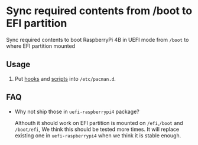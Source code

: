 # Sync required contents from /boot to EFI partition

Sync required contents to boot RaspberryPi 4B in UEFI mode from `/boot` to where EFI partition mounted

## Usage

1. Put [hooks](./hooks) and [scripts](./scripts) into `/etc/pacman.d`.

## FAQ

- Why not ship those in `uefi-raspberrypi4` package?

    Althouth it should work on EFI partition is mounted on `/efi`,`/boot` and `/boot/efi`, We think this should be tested more times.
    It will replace existing one in `uefi-raspberrypi4` when we think it is stable enough.

